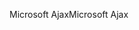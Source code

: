<span data-ttu-id="81954-101">Microsoft Ajax</span><span class="sxs-lookup"><span data-stu-id="81954-101">Microsoft Ajax</span></span>